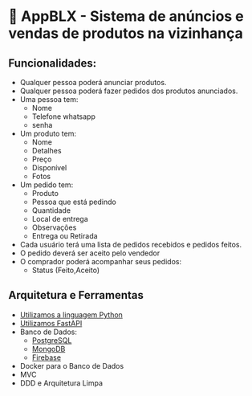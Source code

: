 # 🐍 AppBLX - Sistema de anúncios e vendas de produtos na vizinhança

## Funcionalidades:

- Qualquer pessoa poderá anunciar produtos.
- Qualquer pessoa poderá fazer pedidos dos produtos anunciados.
- Uma pessoa tem:
    - Nome
    - Telefone whatsapp
    - senha
- Um produto tem:
    - Nome
    - Detalhes
    - Preço
    - Disponível
    - Fotos
- Um pedido tem:
    - Produto
    - Pessoa que está pedindo
    - Quantidade
    - Local de entrega
    - Observações
    - Entrega ou Retirada
- Cada usuário terá uma lista de pedidos recebidos e pedidos feitos.
- O pedido deverá ser aceito pelo vendedor
- O comprador poderá acompanhar seus pedidos:
    - Status (Feito,Aceito)

## Arquitetura e Ferramentas

- [Utilizamos a linguagem Python](https://www.python.org/)
- [Utilizamos FastAPI](https://fastapi.tiangolo.com/)
- Banco de Dados:
    - [PostgreSQL](https://www.postgresql.org/)
    - [MongoDB](https://www.mongodb.com/pt-br)
    - [Firebase](https://firebase.google.com/)
- Docker para o Banco de Dados
- MVC
- DDD e Arquitetura Limpa
